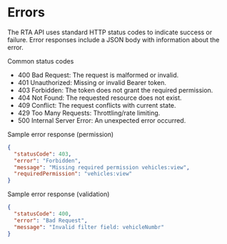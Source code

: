 # Errors

The RTA API uses standard HTTP status codes to indicate success or failure. Error responses include a JSON body with information about the error.

Common status codes
- 400 Bad Request: The request is malformed or invalid.
- 401 Unauthorized: Missing or invalid Bearer token.
- 403 Forbidden: The token does not grant the required permission.
- 404 Not Found: The requested resource does not exist.
- 409 Conflict: The request conflicts with current state.
- 429 Too Many Requests: Throttling/rate limiting.
- 500 Internal Server Error: An unexpected error occurred.

Sample error response (permission)
```json
{
  "statusCode": 403,
  "error": "Forbidden",
  "message": "Missing required permission vehicles:view",
  "requiredPermission": "vehicles:view"
}
```

Sample error response (validation)
```json
{
  "statusCode": 400,
  "error": "Bad Request",
  "message": "Invalid filter field: vehicleNumbr"
}
```
